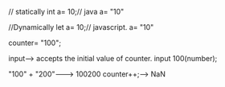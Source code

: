// statically
int a= 10;// java
a= "10"

//Dynamically
let a= 10;// javascript.
a= "10"

counter= "100";

input--> accepts the initial value of counter.
input 100(number);

"100" + "200"---> 100200
counter++;--> NaN
